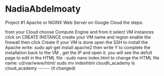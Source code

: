 # NadiaAbdelmoaty
Project #1
Apache or NGINX Web Server on Google Cloud
the steps:

from your Cloud choose Compute Engine and from it select VM instances
click on CREATE INSTANCE
create your VM name and region
enable the firewall
then click Create
if your VM is done open the SSH
to install the Apache write:
sudo apt-get install apache2
then write Y to complete the installation
back to the VM , get the IP and open it.
you will see the defult page
to edit in the HTML file :
sudo nano index.html
to change the HTML file name:
cd/var/www/html/
sudo mv indexhtml  cloudh_academy
ls
cloud_academy  ------  (it changed)

